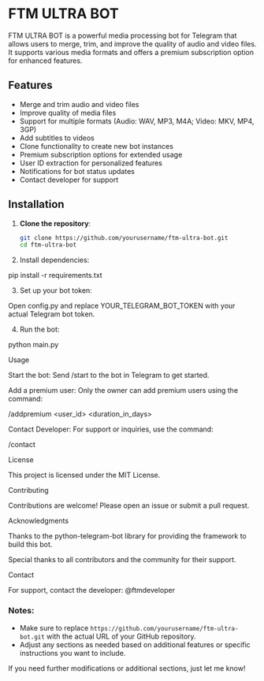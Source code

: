 

# FTM ULTRA BOT

FTM ULTRA BOT is a powerful media processing bot for Telegram that allows users to merge, trim, and improve the quality of audio and video files. It supports various media formats and offers a premium subscription option for enhanced features.

## Features
- Merge and trim audio and video files
- Improve quality of media files
- Support for multiple formats (Audio: WAV, MP3, M4A; Video: MKV, MP4, 3GP)
- Add subtitles to videos
- Clone functionality to create new bot instances
- Premium subscription options for extended usage
- User ID extraction for personalized features
- Notifications for bot status updates
- Contact developer for support

## Installation

1. **Clone the repository**:
   ```bash
   git clone https://github.com/yourusername/ftm-ultra-bot.git
   cd ftm-ultra-bot

2. Install dependencies:

pip install -r requirements.txt


3. Set up your bot token:

Open config.py and replace YOUR_TELEGRAM_BOT_TOKEN with your actual Telegram bot token.



4. Run the bot:

python main.py



Usage

Start the bot: Send /start to the bot in Telegram to get started.

Add a premium user: Only the owner can add premium users using the command:

/addpremium <user_id> <duration_in_days>

Contact Developer: For support or inquiries, use the command:

/contact


License

This project is licensed under the MIT License.

Contributing

Contributions are welcome! Please open an issue or submit a pull request.

Acknowledgments

Thanks to the python-telegram-bot library for providing the framework to build this bot.

Special thanks to all contributors and the community for their support.


Contact

For support, contact the developer: @ftmdeveloper

### Notes:
- Make sure to replace `https://github.com/yourusername/ftm-ultra-bot.git` with the actual URL of your GitHub repository.
- Adjust any sections as needed based on additional features or specific instructions you want to include.

If you need further modifications or additional sections, just let me know!

